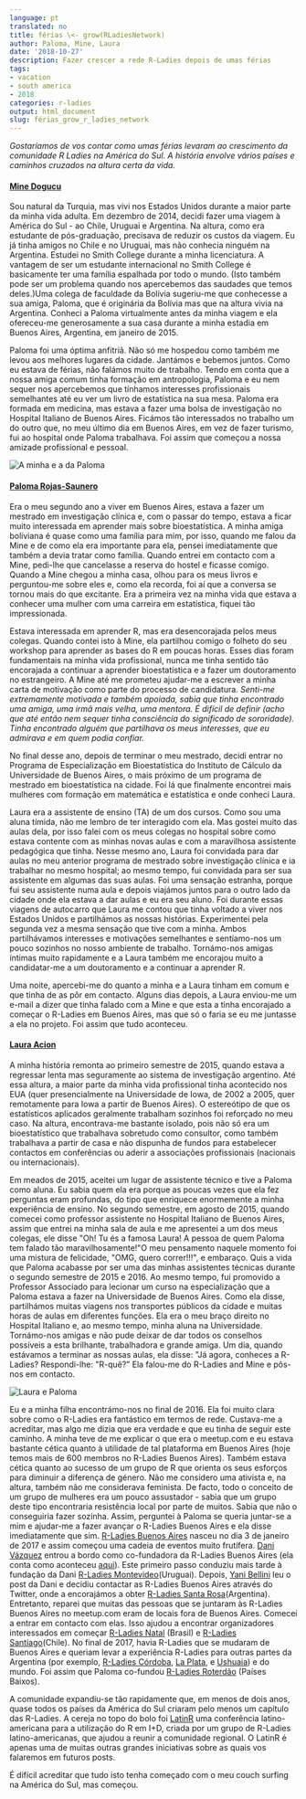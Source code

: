 ```yaml
---
language: pt
translated: no
title: férias \<- grow(RLadiesNetwork)
author: Paloma, Mine, Laura
date: '2018-10-27'
description: Fazer crescer a rede R-Ladies depois de umas férias
tags:
- vacation
- south america
- 2018
categories: r-ladies
output: html_document
slug: férias_grow_r_ladies_network
---
```


*Gostaríamos de vos contar como umas férias levaram ao crescimento da comunidade R Ladies na América do Sul. A história envolve vários países e caminhos cruzados na altura certa da vida.*

#### [Mine Dogucu](https://twitter.com/MineDogucu)

Sou natural da Turquia, mas vivi nos Estados Unidos durante a maior parte da minha vida adulta.
Em dezembro de 2014, decidi fazer uma viagem à América do Sul - ao Chile, Uruguai e Argentina.
Na altura, como era estudante de pós-graduação, precisava de reduzir os custos da viagem.
Eu já tinha amigos no Chile e no Uruguai, mas não conhecia ninguém na Argentina.
Estudei no Smith College durante a minha licenciatura.
A vantagem de ser um estudante internacional no Smith College é basicamente ter uma família espalhada por todo o mundo.
(Isto também pode ser um problema quando nos apercebemos das saudades que temos deles.)Uma colega de faculdade da Bolívia sugeriu-me que conhecesse a sua amiga, Paloma, que é originária da Bolívia mas que na altura vivia na Argentina.
Conheci a Paloma virtualmente antes da minha viagem e ela ofereceu-me generosamente a sua casa durante a minha estadia em Buenos Aires, Argentina, em janeiro de 2015.

Paloma foi uma óptima anfitriã.
Não só me hospedou como também me levou aos melhores lugares da cidade.
Jantámos e bebemos juntos.
Como eu estava de férias, não falámos muito de trabalho.
Tendo em conta que a nossa amiga comum tinha formação em antropologia, Paloma e eu nem sequer nos apercebemos que tínhamos interesses profissionais semelhantes até eu ver um livro de estatística na sua mesa.
Paloma era formada em medicina, mas estava a fazer uma bolsa de investigação no Hospital Italiano de Buenos Aires.
Ficámos tão interessados no trabalho um do outro que, no meu último dia em Buenos Aires, em vez de fazer turismo, fui ao hospital onde Paloma trabalhava.
Foi assim que começou a nossa amizade profissional e pessoal.

![A minha e a da Paloma](mine_paloma.jpg)

#### [Paloma Rojas-Saunero](https://twitter.com/palolili23)

Era o meu segundo ano a viver em Buenos Aires, estava a fazer um mestrado em investigação clínica e, com o passar do tempo, estava a ficar muito interessada em aprender mais sobre bioestatística.
A minha amiga boliviana é quase como uma família para mim, por isso, quando me falou da Mine e de como ela era importante para ela, pensei imediatamente que também a devia tratar como família.
Quando entrei em contacto com a Mine, pedi-lhe que cancelasse a reserva do hostel e ficasse comigo.
Quando a Mine chegou a minha casa, olhou para os meus livros e perguntou-me sobre eles e, como ela recorda, foi aí que a conversa se tornou mais do que excitante.
Era a primeira vez na minha vida que estava a conhecer uma mulher com uma carreira em estatística, fiquei tão impressionada.

Estava interessada em aprender R, mas era desencorajada pelos meus colegas.
Quando contei isto à Mine, ela partilhou comigo o folheto do seu workshop para aprender as bases do R em poucas horas.
Esses dias foram fundamentais na minha vida profissional, nunca me tinha sentido tão encorajada a continuar a aprender bioestatística e a fazer um doutoramento no estrangeiro.
A Mine até me prometeu ajudar-me a escrever a minha carta de motivação como parte do processo de candidatura.
*Senti-me extremamente motivada e também apoiada, sabia que tinha encontrado uma amiga, uma irmã mais velha, uma mentora. É difícil de definir (acho que até então nem sequer tinha consciência do significado de sororidade). Tinha encontrado alguém que partilhava os meus interesses, que eu admirava e em quem podia confiar.*

No final desse ano, depois de terminar o meu mestrado, decidi entrar no Programa de Especialização em Bioestatística do Instituto de Cálculo da Universidade de Buenos Aires, o mais próximo de um programa de mestrado em bioestatística na cidade.
Foi lá que finalmente encontrei mais mulheres com formação em matemática e estatística e onde conheci Laura.

Laura era a assistente de ensino (TA) de um dos cursos.
Como sou uma aluna tímida, não me lembro de ter interagido com ela.
Mas gostei muito das aulas dela, por isso falei com os meus colegas no hospital sobre como estava contente com as minhas novas aulas e com a maravilhosa assistente pedagógica que tinha.
Nesse mesmo ano, Laura foi convidada para dar aulas no meu anterior programa de mestrado sobre investigação clínica e ia trabalhar no mesmo hospital; ao mesmo tempo, fui convidada para ser sua assistente em algumas das suas aulas.
Foi uma sensação estranha, porque fui seu assistente numa aula e depois viajámos juntos para o outro lado da cidade onde ela estava a dar aulas e eu era seu aluno.
Foi durante essas viagens de autocarro que Laura me contou que tinha voltado a viver nos Estados Unidos e partilhámos as nossas histórias.
Experimentei pela segunda vez a mesma sensação que tive com a minha.
Ambos partilhávamos interesses e motivações semelhantes e sentíamo-nos um pouco sozinhos no nosso ambiente de trabalho.
Tornámo-nos amigas íntimas muito rapidamente e a Laura também me encorajou muito a candidatar-me a um doutoramento e a continuar a aprender R.

Uma noite, apercebi-me do quanto a minha e a Laura tinham em comum e que tinha de as pôr em contacto.
Alguns dias depois, a Laura enviou-me um e-mail a dizer que tinha falado com a Mine e que esta a tinha encorajado a começar o R-Ladies em Buenos Aires, mas que só o faria se eu me juntasse a ela no projeto.
Foi assim que tudo aconteceu.

#### [Laura Acion](https://twitter.com/_lacion_)

A minha história remonta ao primeiro semestre de 2015, quando estava a regressar lenta mas seguramente ao sistema de investigação argentino.
Até essa altura, a maior parte da minha vida profissional tinha acontecido nos EUA (quer presencialmente na Universidade de Iowa, de 2002 a 2005, quer remotamente para Iowa a partir de Buenos Aires).
O estereótipo de que os estatísticos aplicados geralmente trabalham sozinhos foi reforçado no meu caso.
Na altura, encontrava-me bastante isolado, pois não só era um bioestatístico que trabalhava sobretudo como consultor, como também trabalhava a partir de casa e não dispunha de fundos para estabelecer contactos em conferências ou aderir a associações profissionais (nacionais ou internacionais).

Em meados de 2015, aceitei um lugar de assistente técnico e tive a Paloma como aluna.
Eu sabia quem ela era porque as poucas vezes que ela fez perguntas eram profundas, do tipo que enriquece enormemente a minha experiência de ensino.
No segundo semestre, em agosto de 2015, quando comecei como professor assistente no Hospital Italiano de Buenos Aires, assim que entrei na minha sala de aula e me apresentei a um dos meus colegas, ele disse "Oh!
Tu és a famosa Laura!
A pessoa de quem Paloma tem falado tão maravilhosamente!"O meu pensamento naquele momento foi uma mistura de felicidade, "OMG, quero correr!!!", e embaraço.
Quis a vida que Paloma acabasse por ser uma das minhas assistentes técnicas durante o segundo semestre de 2015 e 2016.
Ao mesmo tempo, fui promovido a Professor Associado para lecionar um curso na especialização que a Paloma estava a fazer na Universidade de Buenos Aires.
Como ela disse, partilhámos muitas viagens nos transportes públicos da cidade e muitas horas de aulas em diferentes funções.
Ela era o meu braço direito no Hospital Italiano e, ao mesmo tempo, minha aluna na Universidade.
Tornámo-nos amigas e não pude deixar de dar todos os conselhos possíveis a esta brilhante, trabalhadora e grande amiga.
Um dia, quando estávamos a terminar as nossas aulas, ela disse: "Já agora, conheces a R-Ladies?
Respondi-lhe: "R-quê?" Ela falou-me do R-Ladies and Mine e pôs-nos em contacto.

![Laura e Paloma](laura_paloma.jpg)

Eu e a minha filha encontrámo-nos no final de 2016.
Ela foi muito clara sobre como o R-Ladies era fantástico em termos de rede.
Custava-me a acreditar, mas algo me dizia que era verdade e que eu tinha de seguir este caminho.
A minha teve de me explicar o que era o meetup.com e eu estava bastante cética quanto à utilidade de tal plataforma em Buenos Aires (hoje temos mais de 600 membros no R-Ladies Buenos Aires).
Também estava cética quanto ao sucesso de um grupo de R que orienta os seus esforços para diminuir a diferença de género.
Não me considero uma ativista e, na altura, também não me considerava feminista.
De facto, todo o conceito de um grupo de mulheres era um pouco assustador - sabia que um grupo deste tipo encontraria resistência local por parte de muitos.
Sabia que não o conseguiria fazer sozinha.
Assim, perguntei à Paloma se queria juntar-se a mim e ajudar-me a fazer avançar o R-Ladies Buenos Aires e ela disse imediatamente que sim.
[R-Ladies Buenos Aires](https://www.meetup.com/es-ES/rladies-buenos-aires/) nasceu no dia 3 de janeiro de 2017 e assim começou uma cadeia de eventos muito frutífera. [Dani Vázquez](https://twitter.com/d4tagirl) entrou a bordo como co-fundadora da R-Ladies Buenos Aires (ela conta como aconteceu [aqui](https://d4tagirl.com/2017/01/the-r-ladies-way)).
Este primeiro passo conduziu mais tarde à fundação da Dani [R-Ladies Montevideo](https://www.meetup.com/es-ES/rladies-montevideo/)(Uruguai).
Depois, [Yani Bellini](https://twitter.com/yabellini) leu o post da Dani e decidiu contactar as R-Ladies Buenos Aires através do Twitter, onde a encorajámos a obter [R-Ladies Santa Rosa](https://www.meetup.com/es-ES/rladies-santa-rosa/)(Argentina).
Entretanto, reparei que muitas das pessoas que se juntaram às R-Ladies Buenos Aires no meetup.com eram de locais fora de Buenos Aires.
Comecei a entrar em contacto com elas.
Isso ajudou a encontrar organizadores interessados em começar [R-Ladies Natal](https://www.meetup.com/es-ES/rladies-natal/) (Brasil) e [R-Ladies Santiago](https://www.meetup.com/es-ES/rladies-scl/)(Chile).
No final de 2017, havia R-Ladies que se mudaram de Buenos Aires e queriam levar a experiência R-Ladies para outras partes da Argentina (por exemplo, [R-Ladies Córdoba](https://www.meetup.com/es-ES/rladies-cordoba/), [La Plata](https://www.meetup.com/es-ES/rladies-la-plata/), e [Ushuaia](https://www.meetup.com/es-ES/rladies-ushuaia/)) e do mundo.
Foi assim que Paloma co-fundou [R-Ladies Roterdão](https://www.meetup.com/es-ES/rladies-rotterdam/) (Países Baixos).

A comunidade expandiu-se tão rapidamente que, em menos de dois anos, quase todos os países da América do Sul criaram pelo menos um capítulo das R-Ladies.
A cereja no topo do bolo foi [LatinR](http://latin-r.com/en) uma conferência latino-americana para a utilização do R em I+D, criada por um grupo de R-Ladies latino-americanas, que ajudou a reunir a comunidade regional.
O LatinR é apenas uma de muitas outras grandes iniciativas sobre as quais vos falaremos em futuros posts.

É difícil acreditar que tudo isto tenha começado com o meu couch surfing na América do Sul, mas começou.


